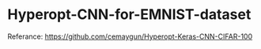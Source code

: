 # Hyperopt-CNN-for-EMNIST-dataset
Referance: https://github.com/cemaygun/Hyperopt-Keras-CNN-CIFAR-100
